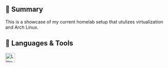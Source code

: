 ## 📃 Summary
<p>
  This is a showcase of my current homelab setup that utulizes virtualization and Arch Linux.
</p>

## 🧰 Languages & Tools

<img align="left" alt="Linux" title="Linux" width="30px" style="padding-right:10px;" src="https://cdn.jsdelivr.net/gh/devicons/devicon@latest/icons/archlinux/archlinux-original.svg"/>
